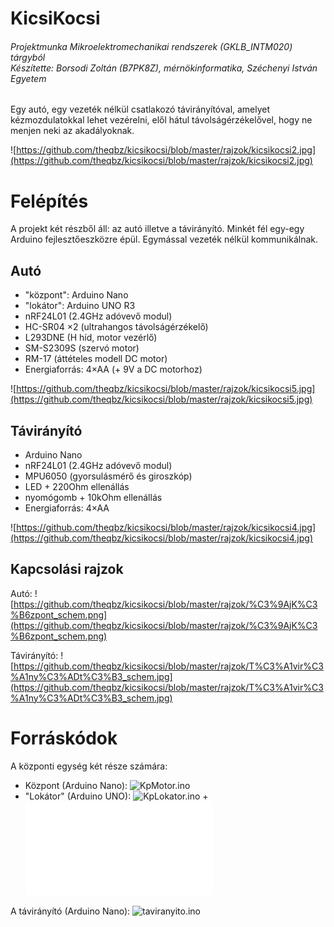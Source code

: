 # KicsiKocsi
###### Projektmunka Mikroelektromechanikai rendszerek (GKLB_INTM020) tárgyból<br />Készítette: Borsodi Zoltán (B7PK8Z), mérnökinformatika, Széchenyi István Egyetem

Egy autó, egy vezeték nélkül csatlakozó távirányítóval, amelyet kézmozdulatokkal lehet vezérelni, elől hátul távolságérzékelővel, hogy ne menjen neki az akadályoknak.

![https://github.com/theqbz/kicsikocsi/blob/master/rajzok/kicsikocsi2.jpg](https://github.com/theqbz/kicsikocsi/blob/master/rajzok/kicsikocsi2.jpg)

Felépítés
====
A projekt két részből áll: az autó illetve a távirányító. Minkét fél egy-egy Arduino fejlesztőeszközre épül. Egymással vezeték nélkül kommunikálnak.

Autó
----
- "központ": Arduino Nano
- "lokátor": Arduino UNO R3
- nRF24L01 (2.4GHz adóvevő modul)
- HC-SR04 ×2 (ultrahangos távolságérzékelő)
- L293DNE (H híd, motor vezérlő)
- SM-S2309S (szervó motor)
- RM-17 (áttételes modell DC motor)
- Energiaforrás: 4×AA (+ 9V a DC motorhoz)

![https://github.com/theqbz/kicsikocsi/blob/master/rajzok/kicsikocsi5.jpg](https://github.com/theqbz/kicsikocsi/blob/master/rajzok/kicsikocsi5.jpg)

Távirányító
----
- Arduino Nano
- nRF24L01 (2.4GHz adóvevő modul)
- MPU6050 (gyorsulásmérő és giroszkóp)
- LED + 220Ohm ellenállás
- nyomógomb + 10kOhm ellenállás
- Energiaforrás: 4×AA

![https://github.com/theqbz/kicsikocsi/blob/master/rajzok/kicsikocsi4.jpg](https://github.com/theqbz/kicsikocsi/blob/master/rajzok/kicsikocsi4.jpg)

Kapcsolási rajzok
---


Autó: ![https://github.com/theqbz/kicsikocsi/blob/master/rajzok/%C3%9AjK%C3%B6zpont_schem.png](https://github.com/theqbz/kicsikocsi/blob/master/rajzok/%C3%9AjK%C3%B6zpont_schem.png)

Távirányító: ![https://github.com/theqbz/kicsikocsi/blob/master/rajzok/T%C3%A1vir%C3%A1ny%C3%ADt%C3%B3_schem.jpg](https://github.com/theqbz/kicsikocsi/blob/master/rajzok/T%C3%A1vir%C3%A1ny%C3%ADt%C3%B3_schem.jpg)

Forráskódok
====
A központi egység két része számára:
- Központ (Arduino Nano): ![KpMotor.ino](KpMotor.ino)
- "Lokátor" (Arduino UNO): ![KpLokator.ino](KpLokator.ino) + ![Lokator.h](Lokator.h)

A távirányító (Arduino Nano): ![taviranyito.ino](taviranyito.ino)
